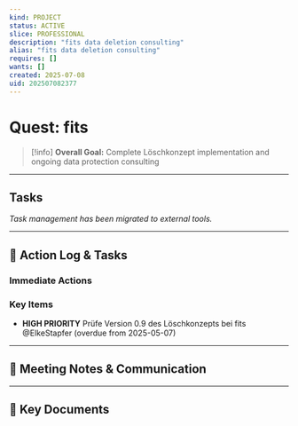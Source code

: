 ```yaml
---
kind: PROJECT
status: ACTIVE
slice: PROFESSIONAL
description: "fits data deletion consulting"
alias: "fits data deletion consulting"
requires: []
wants: []
created: 2025-07-08
uid: 202507082377
---
```


# Quest: fits

> [!info]
> **Overall Goal:** Complete Löschkonzept implementation and ongoing data protection consulting

---

## Tasks

*Task management has been migrated to external tools.*

---

## 📝 Action Log & Tasks

### Immediate Actions
### Key Items
- **HIGH PRIORITY** Prüfe Version 0.9 des Löschkonzepts bei fits @ElkeStapfer (overdue from 2025-05-07)

---

## 💬 Meeting Notes & Communication

---

## 📎 Key Documents
